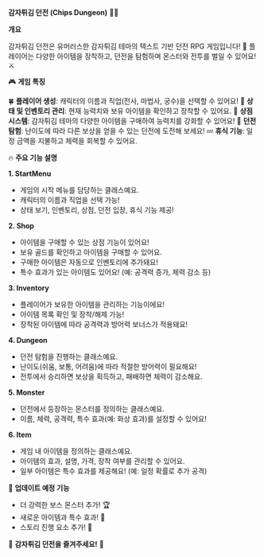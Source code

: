 **감자튀김 던전 (Chips Dungeon)** 🍟🏰

**개요**

감자튀김 던전은 유머러스한 감자튀김 테마의 텍스트 기반 던전 RPG 게임입니다! 🏰 
플레이어는 다양한 아이템을 장착하고, 던전을 탐험하며 몬스터와 전투를 벌일 수 있어요! ⚔️

🎮 **게임 특징**

🍀 **플레이어 생성**: 캐릭터의 이름과 직업(전사, 마법사, 궁수)을 선택할 수 있어요!
📜 **상태 및 인벤토리 관리**: 현재 능력치와 보유 아이템을 확인하고 장착할 수 있어요.
🛒 **상점 시스템**: 감자튀김 테마의 다양한 아이템을 구매하여 능력치를 강화할 수 있어요!
🏹 **던전 탐험**: 난이도에 따라 다른 보상을 얻을 수 있는 던전에 도전해 보세요!
💤 **휴식 기능**: 일정 금액을 지불하고 체력을 회복할 수 있어요.

🔥 **주요 기능 설명**

**1. StartMenu**
- 게임의 시작 메뉴를 담당하는 클래스예요.
- 캐릭터의 이름과 직업을 선택 가능!
- 상태 보기, 인벤토리, 상점, 던전 입장, 휴식 기능 제공!

**2. Shop**
- 아이템을 구매할 수 있는 상점 기능이 있어요!
- 보유 골드를 확인하고 아이템을 구매할 수 있어요.
- 구매한 아이템은 자동으로 인벤토리에 추가돼요!
- 특수 효과가 있는 아이템도 있어요! (예: 공격력 증가, 체력 감소 등)

**3. Inventory**
- 플레이어가 보유한 아이템을 관리하는 기능이에요!
- 아이템 목록 확인 및 장착/해제 가능!
- 장착된 아이템에 따라 공격력과 방어력 보너스가 적용돼요!

**4. Dungeon**
- 던전 탐험을 진행하는 클래스예요.
- 난이도(쉬움, 보통, 어려움)에 따라 적절한 방어력이 필요해요!
- 전투에서 승리하면 보상을 획득하고, 패배하면 체력이 감소해요.

**5. Monster**
- 던전에서 등장하는 몬스터를 정의하는 클래스예요.
- 이름, 체력, 공격력, 특수 효과(예: 화상 효과)를 설정할 수 있어요!

**6. Item**
- 게임 내 아이템을 정의하는 클래스예요.
- 아이템의 효과, 설명, 가격, 장착 여부를 관리할 수 있어요.
- 일부 아이템은 특수 효과를 제공해요! (예: 일정 확률로 추가 공격)

🎁 **업데이트 예정 기능**

- 더 강력한 보스 몬스터 추가! 🏆
- 새로운 아이템과 특수 효과! 🎉
- 스토리 진행 요소 추가! 📖

🍟 **감자튀김 던전을 즐겨주세요!** 🍟

